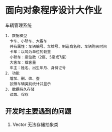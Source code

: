# 面向对象程序设计大作业

车辆管理系统

```text
1. 数据模型
  卡车、小轿车、大客车
  共有属性：车辆编号、车牌号、制造商名称、车辆购买时间
  卡车：以吨为单位的载重 
  小轿车：座位数（2座、5座或7座）
  大客车：载客量
  车主：姓名、出生年月、身份证号
2. 功能
  增加、删、改、查
  按照车辆类别统计并显示
3. 数据持久存储
  读取、保存
```

## 开发时主要遇到的问题

1. Vector 无法存储抽象类
